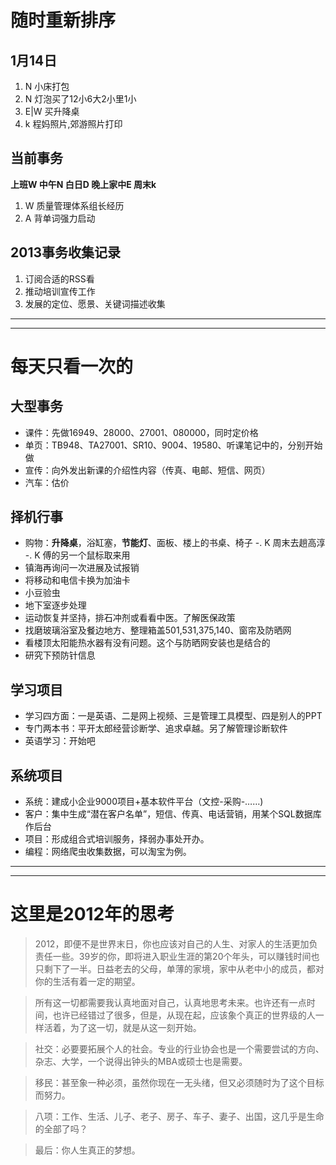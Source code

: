 # 随时重新排序

## 1月14日

1. N 小床打包
2. N 灯泡买了12小6大2小里1小
3. E|W 买升降桌
5. k 程妈照片,郊游照片打印

## 当前事务
**上班W 中午N 白日D 晚上家中E 周末k**

1. W 质量管理体系组长经历
2. A 背单词强力启动

## 2013事务收集记录

1. 订阅合适的RSS看
2. 推动培训宣传工作
3. 发展的定位、愿景、关键词描述收集

------------------------------------------
------------------------------------------

# 每天只看一次的

## 大型事务

- 课件：先做16949、28000、27001、080000，同时定价格
- 单页：TB948、TA27001、SR10、9004、19580、听课笔记中的，分别开始做
- 宣传：向外发出新课的介绍性内容（传真、电邮、短信、网页） 
- 汽车：估价

## 择机行事

- 购物：**升降桌**，浴缸塞，**节能灯**、面板、楼上的书桌、椅子 
-. K 周末去趟高淳
-. K 傅的另一个鼠标取来用
- 镇海再询问一次进展及试报销
- 将移动和电信卡换为加油卡
- 小豆验虫
- 地下室逐步处理
- 运动恢复并坚持，排石冲剂或看看中医。了解医保政策
- 找磨玻璃浴室及餐边地方、整理箱盖501,531,375,140、窗帘及防晒网
- 看楼顶太阳能热水器有没有问题。这个与防晒网安装也是结合的
- 研究下预防针信息

## 学习项目

- 学习四方面：一是英语、二是网上视频、三是管理工具模型、四是别人的PPT
- 专门两本书：平开太郎经营诊断学、追求卓越。另了解管理诊断软件
- 英语学习：开始吧

## 系统项目

- 系统：建成小企业9000项目+基本软件平台（文控-采购-……)
- 客户：集中生成“潜在客户名单”，短信、传真、电话营销，用某个SQL数据库作后台
- 项目：形成组合式培训服务，择弱办事处开办。
- 编程：网络爬虫收集数据，可以淘宝为例。

------------------------------------------
------------------------------------------

# 这里是2012年的思考

>2012，即便不是世界末日，你也应该对自己的人生、对家人的生活更加负责任一些。39岁的你，即将进入职业生涯的第20个年头，可以赚钱时间也只剩下了一半。日益老去的父母，单薄的家境，家中从老中小的成员，都对你的生活有着一定的期望。

>所有这一切都需要我认真地面对自己，认真地思考未来。也许还有一点时间，也许已经错过了很多，但是，从现在起，应该象个真正的世界级的人一样活着，为了这一切，就是从这一刻开始。

>社交：必要要拓展个人的社会。专业的行业协会也是一个需要尝试的方向、杂志、大学，一个说得出钟头的MBA或硕士也是需要。

>移民：甚至象一种必须，虽然你现在一无头绪，但又必须随时为了这个目标而努力。

>八项：工作、生活、儿子、老子、房子、车子、妻子、出国，这几乎是生命的全部了吗？

>最后：你人生真正的梦想。
